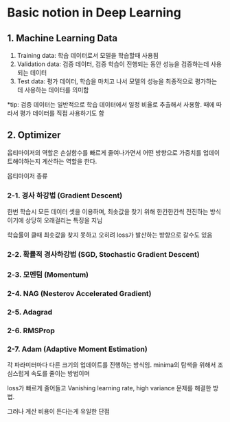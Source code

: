 # Basic notion in Deep Learning

## 1. Machine Learning Data

1. Training data: 학습 데이터로서 모델을 학습할때 사용됨
2. Validation data: 검증 데이터, 검증 학습이 진행되는 동안 성능을 검증하는데 사용되는 데이터
3. Test data: 평가 데이터, 학습을 마치고 나서 모델의 성능을 최종적으로 평가하는 데 사용하는 데이터를 의미함

*tip: 검증 데이터는 일반적으로 학습 데이터에서 일정 비율로 추출해서 사용함. 때에 따라서 평가 데이터를 직접 사용하기도 함

## 2. Optimizer

옵티마이저의 역할은 손실함수를 빠르게 줄여나가면서 어떤 방향으로 가중치를 업데이트해야하는지 계산하는 역할을 한다.

옵티마이저 종류

### 2-1. 경사 하강법 (Gradient Descent)

한번 학습시 모든 데이터 셋을 이용하며, 최솟값을 찾기 위해 한칸한칸씩 전진하는 방식이기에 상당히 오래걸리는 특징을 지님

학습률이 클때 최솟값을 찾지 못하고 오히려 loss가 발산하는 방향으로 갈수도 있음

### 2-2. 확률적 경사하강법 (SGD, Stochastic Gradient Descent)

### 2-3. 모멘텀 (Momentum)

### 2-4. NAG (Nesterov Accelerated Gradient)

### 2-5. Adagrad

### 2-6. RMSProp

### 2-7. Adam (Adaptive Moment Estimation)

각 파라미터마다 다른 크기의 업데이트를 진행하는 방식임. minima의 탐색을 위해서 조심스럽게 속도를 줄이는 방법이며 

loss가 빠르게 줄어들고 Vanishing learning rate, high variance 문제를 해결한 방법. 

그러나 계산 비용이 든다는게 유일한 단점

